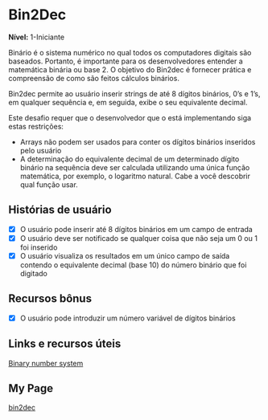 # Bin2Dec

**Nível:** 1-Iniciante

Binário é o sistema numérico no qual todos os computadores digitais são baseados. Portanto, é importante para os desenvolvedores entender a matemática binária ou base 2. O objetivo do Bin2dec é fornecer prática e compreensão de como são feitos cálculos binários.

Bin2dec permite ao usuário inserir strings de até 8 dígitos binários, 0’s
e 1’s, em qualquer sequência e, em seguida, exibe o seu equivalente decimal.

Este desafio requer que o desenvolvedor que o está implementando siga estas restrições:

- Arrays não podem ser usados para conter os dígitos binários inseridos pelo usuário
- A determinação do equivalente decimal de um determinado dígito binário na sequência deve ser calculada utilizando uma única função matemática, por exemplo, o logaritmo natural. Cabe a você descobrir qual função usar.

## Histórias de usuário

- [X] O usuário pode inserir até 8 dígitos binários em um campo de entrada
- [X] O usuário deve ser notificado se qualquer coisa que não seja um 0 ou 1 foi inserido
- [X] O usuário visualiza os resultados em um único campo de saída contendo o equivalente decimal (base 10) do número binário que foi digitado

## Recursos bônus

- [X] O usuário pode introduzir um número variável de dígitos binários

## Links e recursos úteis

[Binary number system](https://en.wikipedia.org/wiki/Binary_number)

## My Page

[bin2dec](https://lucasmartins96.github.io/bin2dec/)
<!-- ## Example projects

Try not to view this until you've developed your own solution:

- [Binary to decimal conversion program for beginners](https://www.youtube.com/watch?v=YMIALQE26KQ)
- [Binary to Decimal converter using React](https://github.com/email2vimalraj/Bin2Dec)
- [Binary to Decimal converter with plain html, js and css](https://grfreire.github.io/Bin2Dec/)
- [Binary to Decimal converter using Flutter & Dart](https://github.com/israelss/AppIdeasCollection/tree/master/Tier1/Bin2Dec)
  - [Live preview built with Flutter for Web](https://bin2dec.web.app/#/)
- [Binary to Decimal converter using React](https://github.com/geoffctn/Bin2Dec)
- [Matrix-like Binary to Decimal converter using Angular](https://github.com/ZangiefWins/MatrixBin2Dec)
  - [Live preview on heroku](https://matrix-bin2dec.herokuapp.com/) -->
